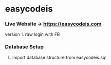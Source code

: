# easycodeis

### Live Website -> https://easycodeis.com


version 1. raw login with FB

### Database Setup
1. Import database structure from easycodeis.sql

